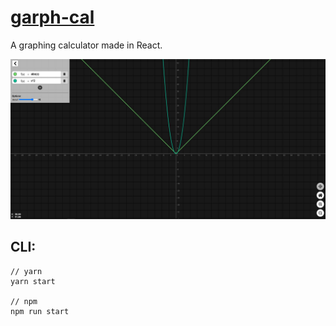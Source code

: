 # <a href="https://janstaffa.github.io/calculator/" target="_blank">garph-cal</a>

A graphing calculator made in React.

<img src="/assets/preview.jpg" />

## CLI:

```console
// yarn
yarn start

// npm
npm run start
```
